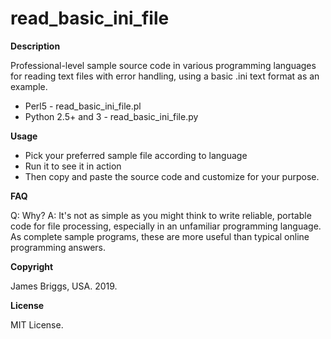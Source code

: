 # read_basic_ini_file

**Description**

Professional-level sample source code in various programming languages for reading text files with error handling, using a basic .ini text format as an example.

*  Perl5 - read_basic_ini_file.pl
*  Python 2.5+ and 3 - read_basic_ini_file.py

**Usage**

* Pick your preferred sample file according to language
* Run it to see it in action
* Then copy and paste the source code and customize for your purpose.

**FAQ**

Q: Why?
A: It's not as simple as you might think to write reliable, portable code for file processing, especially in an unfamiliar programming language. As complete sample programs, these are more useful than typical online programming answers.

**Copyright**

James Briggs, USA. 2019.

**License**

MIT License.

